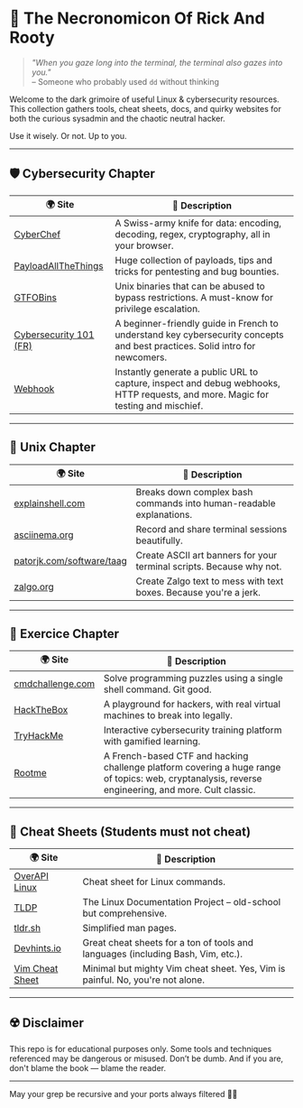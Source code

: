 # 📖 The Necronomicon Of Rick And Rooty

> *"When you gaze long into the terminal, the terminal also gazes into you."*  
> – Someone who probably used `dd` without thinking

Welcome to the dark grimoire of useful Linux & cybersecurity resources. This collection gathers tools, cheat sheets, docs, and quirky websites for both the curious sysadmin and the chaotic neutral hacker.

Use it wisely. Or not. Up to you.

---

## 🛡️ Cybersecurity Chapter

| 🌍 Site | 💬 Description |
|--------|----------------|
| [CyberChef](https://gchq.github.io/CyberChef/) | A Swiss-army knife for data: encoding, decoding, regex, cryptography, all in your browser. |
| [PayloadAllTheThings](https://github.com/swisskyrepo/PayloadsAllTheThings) | Huge collection of payloads, tips and tricks for pentesting and bug bounties. |
| [GTFOBins](https://gtfobins.github.io/) | Unix binaries that can be abused to bypass restrictions. A must-know for privilege escalation. |
| [Cybersecurity 101 (FR)](https://www.crowdstrike.com/fr-fr/cybersecurity-101/) | A beginner-friendly guide in French to understand key cybersecurity concepts and best practices. Solid intro for newcomers. |
| [Webhook](https://webhook.site/) | Instantly generate a public URL to capture, inspect and debug webhooks, HTTP requests, and more. Magic for testing and mischief. |

---

## 🧰 Unix Chapter

| 🌍 Site | 💬 Description |
|--------|----------------|
| [explainshell.com](https://explainshell.com) | Breaks down complex bash commands into human-readable explanations. |
| [asciinema.org](https://asciinema.org/) | Record and share terminal sessions beautifully. |
| [patorjk.com/software/taag](https://patorjk.com/software/taag) | Create ASCII art banners for your terminal scripts. Because why not. |
| [zalgo.org](https://zalgo.org/) | Create Zalgo text to mess with text boxes. Because you're a jerk. |

---

## 🧩 Exercice Chapter

| 🌍 Site | 💬 Description |
|--------|----------------|
| [cmdchallenge.com](https://cmdchallenge.com/) | Solve programming puzzles using a single shell command. Git good. |
| [HackTheBox](https://hackthebox.com) | A playground for hackers, with real virtual machines to break into legally. |
| [TryHackMe](https://tryhackme.com/) | Interactive cybersecurity training platform with gamified learning. |
| [Rootme](https://www.root-me.org/) | A French-based CTF and hacking challenge platform covering a huge range of topics: web, cryptanalysis, reverse engineering, and more. Cult classic. |

---

## 📑 Cheat Sheets (Students must not cheat)

| 🌍 Site | 💬 Description |
|--------|----------------|
| [OverAPI Linux](https://overapi.com/linux) | Cheat sheet for Linux commands. |
| [TLDP](https://tldp.org/) | The Linux Documentation Project – old-school but comprehensive. |
| [tldr.sh](https://tldr.inbrowser.app/) | Simplified man pages. |
| [Devhints.io](https://devhints.io/) | Great cheat sheets for a ton of tools and languages (including Bash, Vim, etc.). |
| [Vim Cheat Sheet](https://vim.rtorr.com/) | Minimal but mighty Vim cheat sheet. Yes, Vim is painful. No, you're not alone. |

---

## ☢️ Disclaimer

This repo is for educational purposes only. Some tools and techniques referenced may be dangerous or misused. Don’t be dumb. And if you are, don't blame the book — blame the reader.

---

May your grep be recursive and your ports always filtered 🧙‍♂️